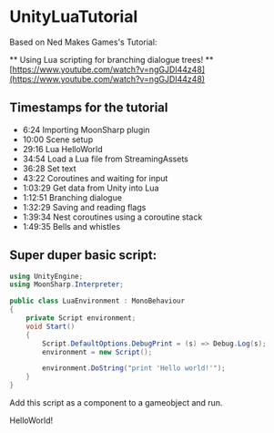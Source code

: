 # UnityLuaTutorial

Based on Ned Makes Games's Tutorial:

** Using Lua scripting for branching dialogue trees! **  
[https://www.youtube.com/watch?v=ngGJDI44z48](https://www.youtube.com/watch?v=ngGJDI44z48)

## Timestamps for the tutorial

- 6:24 Importing MoonSharp plugin
- 10:00 Scene setup
- 29:16 Lua HelloWorld
- 34:54 Load a Lua file from StreamingAssets
- 36:28 Set text
- 43:22 Coroutines and waiting for input
- 1:03:29 Get data from Unity into Lua
- 1:12:51 Branching dialogue
- 1:32:29 Saving and reading flags
- 1:39:34 Nest coroutines using a coroutine stack
- 1:49:35 Bells and whistles

## Super duper basic script:

```csharp
using UnityEngine;
using MoonSharp.Interpreter;

public class LuaEnvironment : MonoBehaviour
{
    private Script environment;
    void Start()
    {
        Script.DefaultOptions.DebugPrint = (s) => Debug.Log(s);
        environment = new Script();

        environment.DoString("print 'Hello world!'");
    }
}
```

Add this script as a component to a gameobject and run.

HelloWorld!
